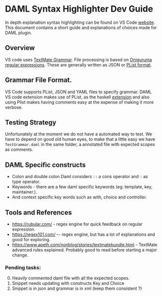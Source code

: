 # DAML Syntax Highlighter Dev Guide

In depth explanation syntax highlighting can be found on VS Code [website](https://code.visualstudio.com/api/language-extensions/syntax-highlight-guide). This document contains a short guide and explanations of choices made for DAML plugin.

## Overview

VS code uses [TextMate Grammar](https://macromates.com/manual/en/language_grammars). File processing is based on [Oniguruma regular expressions](https://macromates.com/manual/en/regular_expressions). These are generally written as JSON or [PList format](https://developer.apple.com/library/archive/documentation/Cocoa/Conceptual/PropertyLists/UnderstandXMLPlist/UnderstandXMLPlist.html).

## Grammar File Format.

VS Code supports PList, JSON and YAML files to specify grammar. DAML VS code extension makes use of PList, as the haskell [extension](https://github.com/JustusAdam/language-haskell) and also using Plist makes having comments easy at the expense of making it more verbose.


## Testing Strategy
Unfortunately at the moment we do not have a automated way to test. We have to depend on good old human eyes, to make that a little easy we have `TestGrammar.daml` in the same folder, a annotated file with expected scopes as comments.

## DAML Specific constructs

- Colon and double colon Daml considers `::` a cons operator and `:` as type operator.
- Keywords - there are a few daml specific keywords (eg: template, key, maintainer.).
- And context specific key words such as with, choice and controller.

## Tools and References
- https://rubular.com/ - regex engine for quick feedback on regular expression.
- https://regex101.com/ -- regex engine, but has a lot of explanations and good for exploring.
- https://www.apeth.com/nonblog/stories/textmatebundle.html - TextMate advanced rules explained. Probably good to read before starting a major change.

### Pending tasks:

0. Heavily commented daml file with all the expected scopes.
1. Snippet needs updating with constructs Key and Choice
2. Snippet is in json and grammar is in xml (keep them consistent ?)
